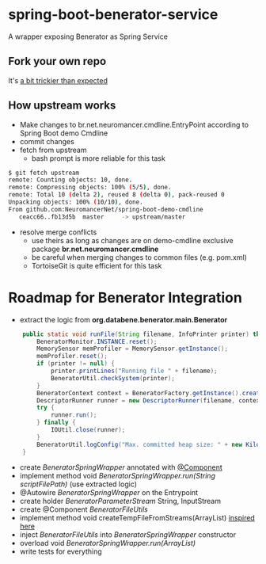 # spring-boot-benerator-service

A wrapper exposing Benerator as Spring Service

## Fork your own repo

It's [a bit trickier than expected](http://bitdrift.com/post/4534738938/fork-your-own-project-on-github)

## How upstream works

* Make changes to br.net.neuromancer.cmdline.EntryPoint according to Spring Boot demo Cmdline
* commit changes
* fetch from upstream
    * bash prompt is more reliable for this task


```bash
$ git fetch upstream
remote: Counting objects: 10, done.
remote: Compressing objects: 100% (5/5), done.
remote: Total 10 (delta 2), reused 8 (delta 0), pack-reused 0
Unpacking objects: 100% (10/10), done.
From github.com:NeuromancerNet/spring-boot-demo-cmdline
   ceacc66..fb13d5b  master     -> upstream/master
```

* resolve merge conflicts 
    * use theirs as long as changes are on demo-cmdline exclusive package **br.net.neuromancer.cmdline**
    * be careful when merging changes to common files (e.g. pom.xml)
    * TortoiseGit is quite efficient for this task
    

# Roadmap for Benerator Integration

* extract the logic from **org.databene.benerator.main.Benerator**

```java
	public static void runFile(String filename, InfoPrinter printer) throws IOException {
		BeneratorMonitor.INSTANCE.reset();
		MemorySensor memProfiler = MemorySensor.getInstance();
		memProfiler.reset();
		if (printer != null) {
			printer.printLines("Running file " + filename);
			BeneratorUtil.checkSystem(printer);
		}
		BeneratorContext context = BeneratorFactory.getInstance().createContext(IOUtil.getParentUri(filename));
		DescriptorRunner runner = new DescriptorRunner(filename, context);
		try {
			runner.run();
		} finally {
			IOUtil.close(runner);
		}
		BeneratorUtil.logConfig("Max. committed heap size: " + new KiloFormatter(1024).format(memProfiler.getMaxCommittedHeapSize()) + "B");
	}
```

* create *BeneratorSpringWrapper* annotated with [@Component](http://howtodoinjava.com/spring/spring-core/how-to-use-spring-component-repository-service-and-controller-annotations/)
* implement method void *BeneratorSpringWrapper.run(String scriptFilePath)* (use extracted logic)
* @Autowire *BeneratorSpringWrapper* on the Entrypoint 
* create holder *BeneratorParameterStream* String, InputStream
* create @Component *BeneratorFileUtils*
* implement method void createTempFileFromStreams(ArrayList<BeneratorParameterStream>) [inspired here](http://stackoverflow.com/questions/4317035/how-to-convert-inputstream-to-virtual-file)
* inject *BeneratorFileUtils* into *BeneratorSpringWrapper* constructor
* overload void *BeneratorSpringWrapper.run(ArrayList<BeneratorParameterStream>)*
* write tests for everything



